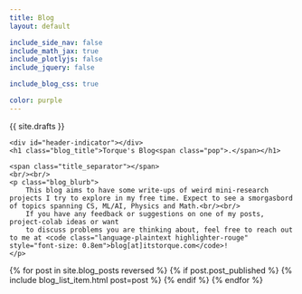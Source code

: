 ```yaml
---
title: Blog
layout: default

include_side_nav: false
include_math_jax: true
include_plotlyjs: false
include_jquery: false

include_blog_css: true

color: purple
---
```


{{ site.drafts }}

<style>

    body {
        margin-top: 20vh;
        background-color: var(--c-bg)
    }

    #header.blog {
        display: flex;
        flex-direction: column;
        align-items: baseline;
    }

    #header.blog .emoji-block {
        margin-left: -1rem;
        margin-top: -6rem;
        margin-bottom: -4rem;
        animation-name: none;
    }
    
    #header.blog h1, #header.blog span.pop {
        /* color: black; */
    }

    #header.blog .emoji-block h1 {
        animation-name: none;
        font-size: 5rem;
    }

    article.post_flat img {
        object-fit: contain;
        width: 3rem;
        height: 3rem !important;
        border-radius: 0;
        margin-bottom: -1rem !important;
    }

    article.post_flat .post_emoji {
        width: 3rem;
        display: inline-block;
        margin-left: -5rem;
        margin-right: 2rem;
        padding: 0;
        margin-bottom: -1rem;
    }

    @media (max-width: 1200px) {
        article.post_flat .post_emoji {
            margin-left: 0rem;
            margin-right: 0.5rem;
        }
        article.post_flat img {
            height: 2.25rem !important;
            margin-bottom: -0.3rem !important;
        }
        article.post_flat .date br, .posts br {
            display: none;
        }
    }

    div.blogs_splash {
        position: absolute;
        top: 0;
        left: 0;
        transition: none;
        flex-basis: 100%;
        max-width: 100%;
        width: 100%;
        display: block;
        height: 20em;
        z-index: -20;
        object-position: bottom;
        object-fit: cover;
        background: var(--less-pop);
    }

</style>

<div class="blog_splash">

    <div id="header-indicator"></div>
    <h1 class="blog_title">Torque's Blog<span class="pop">.</span></h1>

    <span class="title_separator"></span>
    <br/><br/>
    <p class="blog_blurb">
        This blog aims to have some write-ups of weird mini-research projects I try to explore in my free time. Expect to see a smorgasbord of topics spanning CS, ML/AI, Physics and Math.<br/><br/>
        If you have any feedback or suggestions on one of my posts, project-colab ideas or want
        to discuss problems you are thinking about, feel free to reach out to me at <code class="language-plaintext highlighter-rouge" style="font-size: 0.8em">blog[at]itstorque.com</code>!
    </p>

</div>

<!-- <h1>{{ post.emoji }}<a href="{{ site.baseurl }}{{ post.url }}">{{ post.title }}</a></h1> -->
<div class="posts" id="post_published">
  {% for post in site.blog_posts reversed %}
    {% if post.post_published %}
        {% include blog_list_item.html post=post %}
        <br/>
        <br/>
    {% endif %}
  {% endfor %}
</div>

<div class="posts" id="post_dev" style="display: none">
  {% for post in site.blog_posts reversed %}
    {% include blog_list_item.html post=post %}
    <br/>
    <br/>
  {% endfor %}
</div>

<script>
const urlParams = new URLSearchParams(window.location.search);
const in_dev_mode = urlParams.get('dev');

if (in_dev_mode == true) {
    console.log("aaa dev")
    document.getElementById("post_dev").style.display = "block";
    document.getElementById("post_published").style.display = "none";
}
</script>